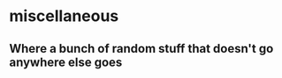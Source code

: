 # miscellaneous
Where a bunch of random stuff that doesn't go anywhere else goes
-------------------------
